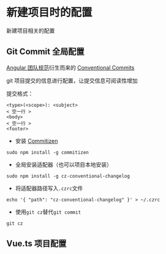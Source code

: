 # 新建项目时的配置

新建项目相关的配置

## Git Commit 全局配置

[Angular 团队规范](https://github.com/angular/angular.js/blob/master/DEVELOPERS.md#-git-commit-guidelines)衍生而来的 [Conventional Commits](https://www.conventionalcommits.org/en/v1.0.0/)

git 项目提交的信息进行配置，让提交信息可阅读性增加

提交格式：

```text
<type>(<scope>): <subject>
< 空一行 >
<body>
< 空一行 >
<footer>
```

* 安装 [Commitizen](https://github.com/commitizen/cz-cli#conventional-commit-messages-as-a-global-utility)

```shell
sudo npm install -g commitizen
```

* 全局安装适配器（也可以项目本地安装）

```shell
sudo npm install -g cz-conventional-changelog
```

* 将适配器路径写入`.czrc`文件

```shell
echo '{ "path": "cz-conventional-changelog" }' > ~/.czrc
```

* 使用`git cz`替代`git commit`

```shell
git cz
```

## Vue.ts 项目配置





